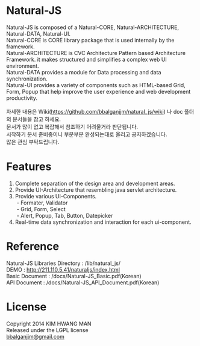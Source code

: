 Natural-JS
==========
Natural-JS is composed of a Natural-CORE, Natural-ARCHITECTURE, Natural-DATA, Natural-UI.<br/>
Natural-CORE is CORE library package that is used internally by the framework.<br/>
Natural-ARCHITECTURE is CVC Architecture Pattern based Architecture Framework. it makes structured and simplifies a complex web UI environment.<br/>
Natural-DATA provides a module for Data processing and data synchronization.<br/>
Natural-UI provides a variety of components such as HTML-based Grid, Form, Popup that help improve the user experience and web development productivity.<br/><br/>
자세한 내용은 Wiki(https://github.com/bbalganjjm/natural_js/wiki) 나 doc 폴더의 문서들을 참고 하세요.<br/>
문서가 많이 없고 복잡해서 참조하기 어려울거라 판단됩니다.<br/>
시작하기 문서 준비중이니 부분부분 완성되는대로 올리고 공지하겠습니다.<br/>
많은 관심 부탁드립니다.

Features
========
1. Complete separation of the design area and development areas.<br/>
2. Provide UI-Architecture that resembling java servlet architecture.<br/>
3. Provide various UI-Components.<br/>
&nbsp;- Formater, Validator<br/>
&nbsp;- Grid, Form, Select<br/>
&nbsp;- Alert, Popup, Tab, Button, Datepicker<br/>
4. Real-time data synchronization and interaction for each ui-component.<br/>

Reference
=========
Natural-JS Libraries Directory : /lib/natural_js/<br/>
DEMO : http://211.110.5.41/naturaljs/index.html<br/>
Basic Document : /docs/Natural-JS_Basic.pdf(Korean)<br/>
API Document : /docs/Natural-JS_API_Document.pdf(Korean)<br/>

License
=======
Copyright 2014 KIM HWANG MAN<br/>
Released under the LGPL license<br/>
bbalganjjm@gmail.com<br/>